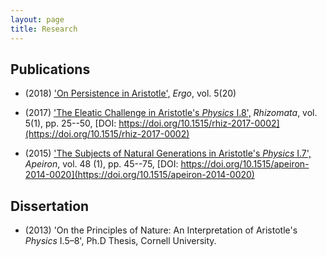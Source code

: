 ```yaml
---
layout: page
title: Research
---
```



## Publications ##

+ (2018) ['On Persistence in Aristotle',](https://quod.lib.umich.edu/e/ergo/12405314.0005.020?view=text;rgn=main) *Ergo*, vol. 5(20)  

+ (2017) ['The Eleatic Challenge in Aristotle's *Physics* I.8',](research/eleatic.pdf) *Rhizomata*, vol. 5(1), pp. 25--50, [DOI: https://doi.org/10.1515/rhiz-2017-0002](https://doi.org/10.1515/rhiz-2017-0002)

+ (2015) ['The Subjects of Natural Generations in Aristotle's *Physics* I.7',](research/subjects.pdf) *Apeiron*, vol. 48 (1), pp. 45--75, [DOI: https://doi.org/10.1515/apeiron-2014-0020](https://doi.org/10.1515/apeiron-2014-0020) 




## Dissertation ##

+ (2013) 'On the Principles of Nature: An Interpretation of Aristotle's *Physics* I.5–8', Ph.D Thesis, Cornell University.
 
